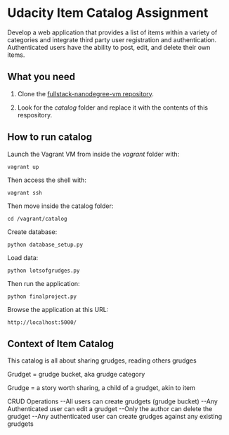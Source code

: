 # Udacity Item Catalog Assignment 

Develop a web application that provides a list of items within a variety of categories and integrate third party user registration and authentication. Authenticated users have the ability to post, edit, and delete their own items.

## What you need

1. Clone the [fullstack-nanodegree-vm repository](https://github.com/udacity/fullstack-nanodegree-vm).

2. Look for the *catalog* folder and replace it with the contents of this respository.

## How to run catalog

Launch the Vagrant VM from inside the *vagrant* folder with:

`vagrant up`

Then access the shell with:

`vagrant ssh`

Then move inside the catalog folder:

`cd /vagrant/catalog`

Create database:

`python database_setup.py`

Load data:

`python lotsofgrudges.py`

Then run the application:

`python finalproject.py`

Browse the application at this URL:

`http://localhost:5000/`

## Context of Item Catalog
This catalog is all about sharing grudges, reading others grudges

Grudget = grudge bucket,  aka grudge category

Grudge = a story worth sharing, a child of a grudget, akin to item

CRUD Operations
--All users can create grudgets (grudge bucket)
--Any Authenticated user can edit a grudget
--Only the author can delete the grudget
--Any authenticated user can create grudges against any existing grudgets


